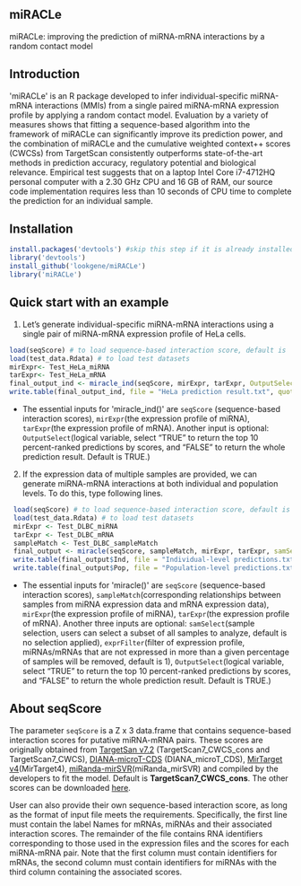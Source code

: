 

## miRACLe

miRACLe: improving the prediction of miRNA-mRNA interactions by a random contact model

## Introduction
'miRACLe' is an R package developed to infer individual-specific miRNA-mRNA interactions (MMIs) from a single paired miRNA-mRNA expression profile by applying a random contact model. Evaluation by a variety of measures shows that fitting a sequence-based algorithm into the framework of miRACLe can significantly improve its prediction power, and the combination of miRACLe and the cumulative weighted context++ scores (CWCSs) from TargetScan consistently outperforms state-of-the-art methods in prediction accuracy, regulatory potential and biological relevance. Empirical test suggests that on a laptop Intel Core i7-4712HQ personal computer with a 2.30 GHz CPU and 16 GB of RAM, our source code implementation requires less than 10 seconds of CPU time to complete the prediction for an individual sample.

## Installation
```r
install.packages('devtools') #skip this step if it is already installed
library('devtools')
install_github('lookgene/miRACLe')
library('miRACLe')
```

## Quick start with an example
1. Let’s generate individual-specific miRNA-mRNA interactions using a single pair of miRNA-mRNA expression profile of HeLa cells.<br>

```r
load(seqScore) # to load sequence-based interaction score, default is 'TargetScan7.CWCS.cons'
load(test_data.Rdata) # to load test datasets
mirExpr<- Test_HeLa_miRNA
tarExpr<- Test_HeLa_mRNA
final_output_ind <- miracle_ind(seqScore, mirExpr, tarExpr, OutputSelect = TRUE)
write.table(final_output_ind, file = "HeLa prediction result.txt", quote = FALSE, sep = "\t", row.names = FALSE)
```

* The essential inputs for 'miracle_ind()' are `seqScore` (sequence-based interaction scores), `mirExpr`(the expression profile of miRNA), `tarExpr`(the expression profile of mRNA). Another input is optional: `OutputSelect`(logical variable, select “TRUE” to return the top 10 percent-ranked predictions by scores, and “FALSE” to return the whole prediction result. Default is TRUE.)<br>




2. If the expression data of multiple samples are provided, we can generate miRNA-mRNA interactions at both individual and population levels. To do this, type following lines.<br>

```r
 load(seqScore) # to load sequence-based interaction score, default is 'TargetScan7.CWCS.cons'
 load(test_data.Rdata) # to load test datasets
 mirExpr <- Test_DLBC_miRNA
 tarExpr <- Test_DLBC_mRNA
 sampleMatch <- Test_DLBC_sampleMatch
 final_output <- miracle(seqScore, sampleMatch, mirExpr, tarExpr, samSelect = NULL, exprFilter = 1, OutputSelect = TRUE)
 write.table(final_output$Ind, file = "Individual-level predictions.txt", quote = FALSE, sep = "\t", row.names = FALSE)	#Individual-level result
 write.table(final_output$Pop, file = "Population-level predictions.txt", quote = FALSE, sep = "\t", row.names = FALSE)	#Population-level result
```

* The essential inputs for 'miracle()' are `seqScore` (sequence-based interaction scores), `sampleMatch`(corresponding relationships between samples from miRNA expression data and mRNA expression data), `mirExpr`(the expression profile of miRNA), `tarExpr`(the expression profile of mRNA). Another three inputs are optional: `samSelect`(sample selection, users can select a subset of all samples to analyze, default is no selection applied), `exprFilter`(filter of expression profile, miRNAs/mRNAs that are not expressed in more than a given percentage of samples will be removed, default is 1), `OutputSelect`(logical variable, select “TRUE” to return the top 10 percent-ranked predictions by scores, and “FALSE” to return the whole prediction result. Default is TRUE.)<br>

## About seqScore

The parameter `seqScore` is a Z x 3 data.frame that contains sequence-based interaction scores for putative miRNA-mRNA pairs. These scores are originally obtained from [TargetSan v7.2]( http://www.targetscan.org/vert_72/) (TargetScan7\_CWCS\_cons and TargetScan7\_CWCS), [DIANA-microT-CDS]( http://diana.imis.athena-innovation.gr/DianaTools/index.php?r=microT_CDS/index) (DIANA\_microT\_CDS), [MirTarget v4]( http://mirdb.org/)(MirTarget4), [miRanda-mirSVR]( http://www.microrna.org/microrna/getDownloads.do)(miRanda\_mirSVR) and compiled by the developers to fit the model. Default is **TargetScan7\_CWCS\_cons**. The other scores can be downloaded [here](https://figshare.com/s/0b7c68cd5152da27a191).<br>

User can also provide their own sequence-based interaction score, as long as the format of input file meets the requirements. Specifically, the first line must contain the label Names for mRNAs, miRNAs and their associated interaction scores. The remainder of the file contains RNA identifiers corresponding to those used in the expression files and the scores for each miRNA-mRNA pair. Note that the first column must contain identifiers for mRNAs, the second column must contain identifiers for miRNAs with the third column containing the associated scores.<br>

